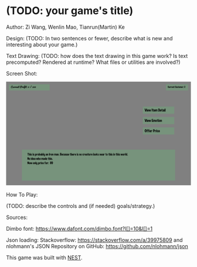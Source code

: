 # (TODO: your game's title)

Author: Zi Wang, Wenlin Mao, Tianrun(Martin) Ke

Design: (TODO: In two sentences or fewer, describe what is new and interesting about your game.)

Text Drawing: (TODO: how does the text drawing in this game work? Is text precomputed? Rendered at runtime? What files or utilities are involved?)

Screen Shot:

![Screen Shot](screenshot.png)

How To Play:

(TODO: describe the controls and (if needed) goals/strategy.)

Sources: 

Dimbo font: https://www.dafont.com/dimbo.font?l[]=10&l[]=1

Json loading: Stackoverflow: https://stackoverflow.com/a/39975809 and nlohmann's JSON Repository on GitHub: https://github.com/nlohmann/json

This game was built with [NEST](NEST.md).

